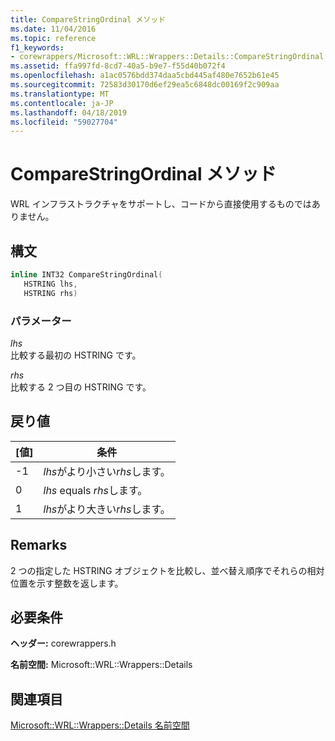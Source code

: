 ```yaml
---
title: CompareStringOrdinal メソッド
ms.date: 11/04/2016
ms.topic: reference
f1_keywords:
- corewrappers/Microsoft::WRL::Wrappers::Details::CompareStringOrdinal
ms.assetid: ffa997fd-8cd7-40a5-b9e7-f55d40b072f4
ms.openlocfilehash: a1ac0576bdd374daa5cbd445af480e7652b61e45
ms.sourcegitcommit: 72583d30170d6ef29ea5c6848dc00169f2c909aa
ms.translationtype: MT
ms.contentlocale: ja-JP
ms.lasthandoff: 04/18/2019
ms.locfileid: "59027704"
---
```

# <a name="comparestringordinal-method"></a>CompareStringOrdinal メソッド

WRL インフラストラクチャをサポートし、コードから直接使用するものではありません。

## <a name="syntax"></a>構文

```cpp
inline INT32 CompareStringOrdinal(
   HSTRING lhs,
   HSTRING rhs)
```

### <a name="parameters"></a>パラメーター

*lhs*<br/>
比較する最初の HSTRING です。

*rhs*<br/>
比較する 2 つ目の HSTRING です。

## <a name="return-value"></a>戻り値

|[値]|条件|
|-----------|---------------|
|-1|*lhs*がより小さい*rhs*します。|
|0|*lhs* equals *rhs*します。|
|1|*lhs*がより大きい*rhs*します。|

## <a name="remarks"></a>Remarks

2 つの指定した HSTRING オブジェクトを比較し、並べ替え順序でそれらの相対位置を示す整数を返します。

## <a name="requirements"></a>必要条件

**ヘッダー:** corewrappers.h

**名前空間:** Microsoft::WRL::Wrappers::Details

## <a name="see-also"></a>関連項目

[Microsoft::WRL::Wrappers::Details 名前空間](microsoft-wrl-wrappers-details-namespace.md)